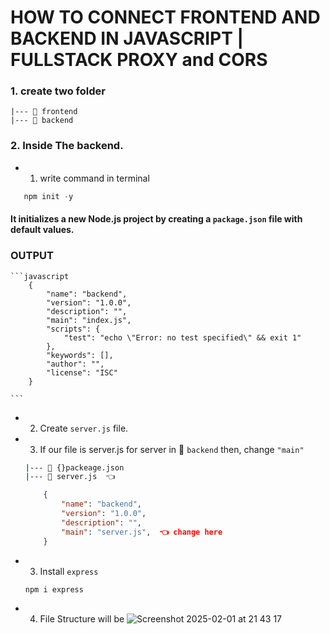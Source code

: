 # HOW TO CONNECT FRONTEND AND BACKEND IN JAVASCRIPT | FULLSTACK PROXY and CORS

### 1. create two folder 

    |--- 📂 frontend
    |--- 📂 backend

### 2. Inside The backend.
 - 1. write command in terminal
 ```javascript
    npm init -y
 ```
 #### It initializes a new Node.js project by creating a `package.json` file with default values.

 ### OUTPUT

    ```javascript
        {
            "name": "backend",
            "version": "1.0.0",
            "description": "",
            "main": "index.js",
            "scripts": {
                "test": "echo \"Error: no test specified\" && exit 1"
            },
            "keywords": [],
            "author": "",
            "license": "ISC"
        }

    ```
 - 2. Create `server.js` file. 
 - 3. If our file is server.js for server in 📂 `backend` then, change `"main"`
    ```bash
    |--- 📄 {}packeage.json
    |--- 📄 server.js  👈 
    ```

    ```json
        {
            "name": "backend",
            "version": "1.0.0",
            "description": "",
            "main": "server.js",  👈 change here
        }    
    ```
 - 3. Install `express`

    ```bash
    npm i express
    ```
 - 4. File Structure will be
   ![Screenshot 2025-02-01 at 21 43 17](https://github.com/user-attachments/assets/dd4d0681-77ea-4f9d-8d72-cc9337c936c2)

   
